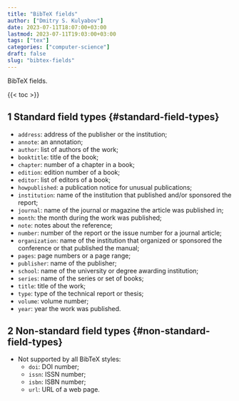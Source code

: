 ```yaml
---
title: "BibTeX fields"
author: ["Dmitry S. Kulyabov"]
date: 2023-07-11T18:07:00+03:00
lastmod: 2023-07-11T19:03:00+03:00
tags: ["tex"]
categories: ["computer-science"]
draft: false
slug: "bibtex-fields"
---
```


BibTeX fields.

<!--more-->

{{< toc >}}


## <span class="section-num">1</span> Standard field types {#standard-field-types}

-   `address`: address of the publisher or the institution;
-   `annote`: an annotation;
-   `author`: list of authors of the work;
-   `booktitle`: title of the book;
-   `chapter`: number of a chapter in a book;
-   `edition`: edition number of a book;
-   `editor`: list of editors of a book;
-   `howpublished`: a publication notice for unusual publications;
-   `institution`: name of the institution that published and/or sponsored the report;
-   `journal`: name of the journal or magazine the article was published in;
-   `month`: the month during the work was published;
-   `note`: notes about the reference;
-   `number`: number of the report or the issue number for a journal article;
-   `organization`: name of the institution that organized or sponsored the conference or that published the manual;
-   `pages`: page numbers or a page range;
-   `publisher`: name of the publisher;
-   `school`: name of the university or degree awarding institution;
-   `series`: name of the series or set of books;
-   `title`: title of the work;
-   `type`: type of the technical report or thesis;
-   `volume`: volume number;
-   `year`: year the work was published.


## <span class="section-num">2</span> Non-standard field types {#non-standard-field-types}

-   Not supported by all BibTeX styles:
    -   `doi`: DOI number;
    -   `issn`: ISSN number;
    -   `isbn`: ISBN number;
    -   `url`: URL of a web page.
